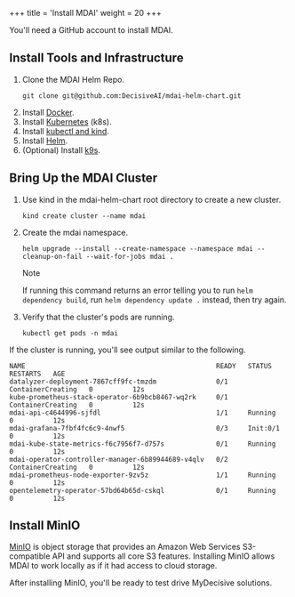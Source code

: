 +++
title = 'Install MDAI'
weight = 20
+++

You'll need a GitHub account to install MDAI.

## Install Tools and Infrastructure

1. Clone the MDAI Helm Repo.
   ```
   git clone git@github.com:DecisiveAI/mdai-helm-chart.git
   ```
2. Install [Docker](https://www.docker.com/products/docker-desktop/).
3. Install [Kubernetes](https://kubernetes.io/releases/download/) (k8s).
4. Install [kubectl and kind](https://kubernetes.io/docs/tasks/tools/).
5. Install [Helm](https://helm.sh/docs/intro/install/).
6. (Optional) Install [k9s](https://k9scli.io/topics/install/).

## Bring Up the MDAI Cluster

1. Use kind in the mdai-helm-chart root directory to create a new cluster.
    ```
    kind create cluster --name mdai
    ```
2. Create the mdai namespace.
   ```
   helm upgrade --install --create-namespace --namespace mdai --cleanup-on-fail --wait-for-jobs mdai .
   ```
   > [!NOTE]
   > If running this command returns an error telling you to run `helm dependency build`, run `helm dependency update .` instead, then try again.
3. Verify that the cluster's pods are running.
   ```
   kubectl get pods -n mdai
   ```

If the cluster is running, you'll see output similar to the following.

```
NAME                                                READY   STATUS              RESTARTS   AGE
datalyzer-deployment-7867cff9fc-tmzdm               0/1     ContainerCreating   0          12s
kube-prometheus-stack-operator-6b9bcb8467-wq2rk     0/1     ContainerCreating   0          12s
mdai-api-c4644996-sjfdl                             1/1     Running             0          12s
mdai-grafana-7fbf4fc6c9-4nwf5                       0/3     Init:0/1            0          12s
mdai-kube-state-metrics-f6c7956f7-d757s             0/1     Running             0          12s
mdai-operator-controller-manager-6b89944689-v4qlv   0/2     ContainerCreating   0          12s
mdai-prometheus-node-exporter-9zv5z                 1/1     Running             0          12s
opentelemetry-operator-57bd64b65d-cskql             0/1     Running             0          12s
```

## Install MinIO

[MinIO](https://min.io/docs/minio/macos/index.html) is object storage that provides an Amazon Web Services S3-compatible API and supports all core S3 features. Installing MinIO allows MDAI to work locally as if it had access to cloud storage.

After installing MinIO, you'll be ready to test drive MyDecisive solutions.
